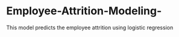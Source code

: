 # Employee-Attrition-Modeling-
This model predicts the employee attrition using logistic regression
